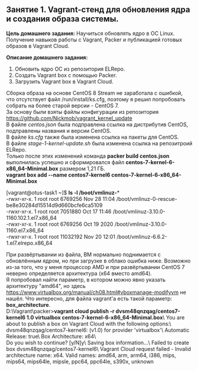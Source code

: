 ## Занятие 1. Vagrant-стенд для обновления ядра и создания образа системы. ##

**Цель домашнего задания:**
Научиться обновлять ядро в ОС Linux. Получение навыков работы с Vagrant, Packer и публикацией готовых образов в Vagrant Cloud.

**Описание домашнего задания:**
1. Обновить ядро ОС из репозитория ELRepo.
2. Создать Vagrant box c помощью Packer.
3. Загрузить Vagrant box в Vagrant Cloud.

Сборка образа на основе CentOS 8 Stream не заработала с ошибкой, что отсутствует файл /run/install/ks.cfg, поэтому я решил попробовать собрать на более старой версии - CentOS 7.\
За основу были взяты файлы конфигурации из репозитория https://github.com/Nickmob/vagrant_kernel_update  
В файле _centos.json_ была подправлена ссылка на дистрибутив CentOS, подправлены названия и версии CentOS.\
В файле _ks.cfg_ также была изменена ссылка на пакеты для CentOS.\
В файле _stage-1-kernel-update.sh_ была изменена ссылка на репозитроий ELRepo.\
Только после этих изменений команда **packer build centos.json** выполнилась успешно и сформировался файл **centos-7-kernel-6-x86_64-Minimal.box** размером 1,21 ГБ.\
**vagrant box add --name centos7-kernel6 centos-7-kernel-6-x86_64-Minimal.box**

[vagrant@otus-task1 ~]$ **ls -l /boot/vmlinuz-***\
-rwxr-xr-x. 1 root root  6769256 Nov 28 11:04 /boot/vmlinuz-0-rescue-be8e30284d15514d9d660bcfe6ca5109\
-rwxr-xr-x. 1 root root  7051880 Oct 17 11:46 /boot/vmlinuz-3.10.0-1160.102.1.el7.x86_64\
-rwxr-xr-x. 1 root root  6769256 Oct 19  2020 /boot/vmlinuz-3.10.0-1160.el7.x86_64\
-rwxr-xr-x. 1 root root 11032192 Nov 20 12:01 /boot/vmlinuz-6.6.2-1.el7.elrepo.x86_64

При развёртывании из файла, ВМ нормально поднимается с обновлённым ядром, но при загрузке в облако ошибка ниже. Возможно из-за того, что у меня процессор AMD и при развёртывании CentOS 7 неверно определяется архитектура (x64 вместо amd64).\
Я попробовал найти параметр, в котором можно явно указать архитектуру "amd64", но здесь https://www.virtualbox.org/manual/ch08.html#vboxmanage-modifyvm не нашёл. Что интересно, для файла vagrant'а есть такой параметр: **box_architecture**.\
D:\Vagrant\packer>**vagrant cloud publish -r dvsm48qnzqag/centos7-kernel6 1.0 virtualbox centos-7-kernel-6-x86_64-Minimal.box**\                     You are about to publish a box on Vagrant Cloud with the following options:\                                                                         dvsm48qnzqag/centos7-kernel6:   (v1.0) for provider 'virtualbox'\                                                                                    Automatic Release:     true\                                                                                                                         Box Architecture:      x64\                                                                                                                          
Do you wish to continue? [y/N]y\                                                                                                                     Saving box information...\                                                                                                                           Failed to create box dvsm48qnzqag/centos7-kernel6\                                                                                                   Vagrant Cloud request failed - Invalid architecture name: x64. Valid names: amd64, arm, arm64, i386, mips, mips64, mips64le, mipsle, ppc64, ppc64le, s390x, unknown
